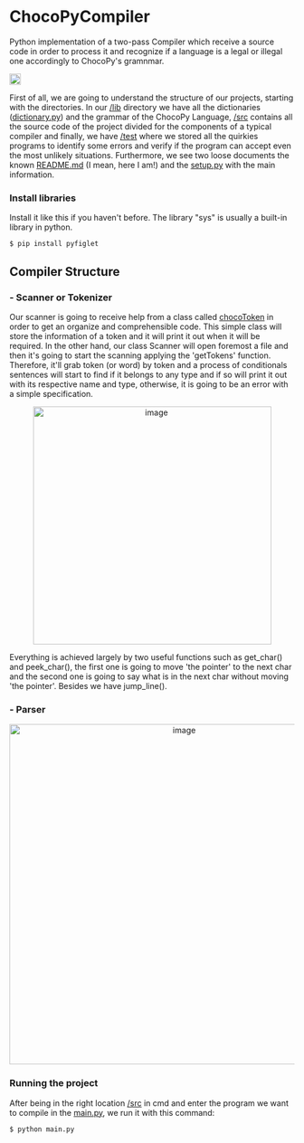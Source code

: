 # ChocoPyCompiler
Python implementation of a two-pass Compiler which receive a source code in order to process it and recognize if a language is a legal or illegal one accordingly to ChocoPy's gramnmar.

<img src="https://user-images.githubusercontent.com/63054183/231643361-4fe1ec27-292c-4ff3-88ba-a863f26eb03b.png" width=20/>

First of all, we are going to understand the structure of our projects, starting with the directories. In our [/lib](https://github.com/alexjr2001/ChocoPyCompiler/tree/main/lib) directory we have all the dictionaries ([dictionary.py](https://github.com/alexjr2001/ChocoPyCompiler/blob/main/lib/dictionary.py)) and the grammar of the ChocoPy Language, [/src](https://github.com/alexjr2001/ChocoPyCompiler/tree/main/src) contains all the source code of the project divided for the components of a typical compiler and finally, we have [/test](https://github.com/alexjr2001/ChocoPyCompiler/tree/main/test) where we stored all the quirkies programs to identify some errors and verify if the program can accept even the most unlikely situations. Furthermore, we see two loose documents the known [README.md](https://github.com/alexjr2001/ChocoPyCompiler/blob/main/README.md) (I mean, here I am!) and the [setup.py](https://github.com/alexjr2001/ChocoPyCompiler/blob/main/setup.py) with the main information.


### Install libraries 

Install it like this if you haven't before. The library "sys" is usually a built-in library in python.

```
$ pip install pyfiglet
```

## Compiler Structure

### - Scanner or Tokenizer
Our scanner is going to receive help from a class called [chocoToken](https://github.com/alexjr2001/ChocoPyCompiler/blob/main/src/chocoToken.py) in order to get an organize and comprehensible code. This simple class will store the information of a token and it will print it out when it will be required. In the other hand, our class Scanner will open foremost a file and then it's going to start the scanning applying the 'getTokens' function. Therefore, it'll grab token (or word) by token and a process of conditionals sentences will start to find if it belongs to any type and if so will print it out with its respective name and type, otherwise, it is going to be an error with a simple specification.

<p align="center"><img width="421" alt="image" src="https://user-images.githubusercontent.com/63054183/231651433-087784c7-e2ab-4751-9193-f9b840c055d6.png"></p>

Everything is achieved largely by two useful functions such as get_char() and peek_char(), the first one is going to move 'the pointer' to the next char and the second one is going to say what is in the next char without moving 'the pointer'. Besides we have jump_line().

### - Parser
<p align="center"><img width="602" alt="image" src="https://github.com/alexjr2001/ChocoPyCompiler/assets/63054183/cd5e09b9-e85a-492f-96ec-bb4d8cd99b25"></p>

### Running the project

After being in the right location [/src](https://github.com/alexjr2001/ChocoPyCompiler/tree/main/src) in cmd and enter the program we want to compile in the [main.py](https://github.com/alexjr2001/ChocoPyCompiler/blob/main/src/main.py), we run it with this command:

```
$ python main.py
```

